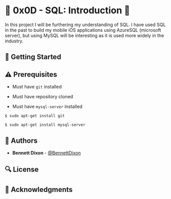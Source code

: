 # :shell: 0x0D - SQL: Introduction :shell:

In this project I will be furthering my understanding of SQL. I have used SQL in the past to build my mobile iOS applications using AzureSQL (microsoft server), but using MySQL will be interesting as it is used more widely in the industry.

## :running: Getting Started

## :warning: Prerequisites

- Must have `git` installed

- Must have repository cloned

- Must have `mysql-server` installed

```
$ sudo apt-get install git
```

```
$ sudo apt-get install mysql-server
```

## :blue_book: Authors

- **Bennett Dixon** - [@BennettDixon](https://github.com/BennettDixon)

## :mag: License

## :mega: Acknowledgments
